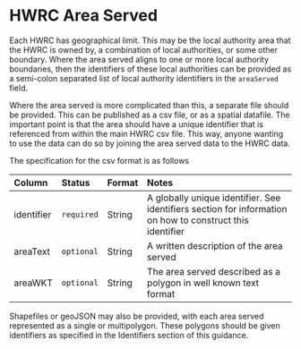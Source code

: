 # HWRC Area Served

Each HWRC has geographical limit. This may be the local authority area that the HWRC is owned by, a combination of local authorities, or some other boundary. Where the area served aligns to one or more local authority boundaries, then the identifiers of these local authorities can be provided as a semi-colon separated list of local authority identifiers in the `areaServed` field.

Where the area served is more complicated than this, a separate file should be provided. This can be published as a csv file, or as a spatial datafile. The important point is that the area should have a unique identifier that is referenced from within the main HWRC csv file. This way, anyone wanting to use the data can do so by joining the area served data to the HWRC data.

The specification for the csv format is as follows

|Column|Status|Format|Notes|
|:-|:-|:-|:-|
|identifier|`required`|String|A globally unique identifier. See identifiers section for information on how to construct this identifier|
|areaText|`optional`|String|A written description of the area served|
|areaWKT|`optional`|String|The area served described as a polygon in well known text format|

Shapefiles or geoJSON may also be provided, with each area served represented as a single or multipolygon. These polygons should be given identifiers as specified in the Identifiers section of this guidance.

